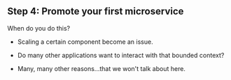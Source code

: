 ## Step 4: Promote your first microservice

When do you do this?

* Scaling a certain component become an issue. <!-- .element: class="fragment highlight-current-red"  data-fragment-index="1" -->

* Do many other applications want to interact with that bounded context? <!-- .element: class="fragment highlight-current-red"  data-fragment-index="2" -->

* Many, many other reasons...that we won't talk about here. <!-- .element: class="fragment highlight-current-red"  data-fragment-index="3" -->
